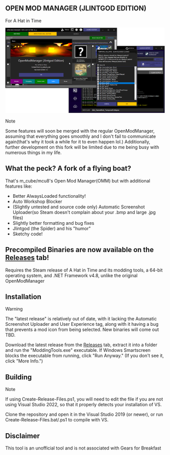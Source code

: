 ## OPEN MOD MANAGER (JLINTGOD EDITION)
For A Hat in Time



![Screenshot](https://github.com/jlintgod1/OpenModManager/blob/b5f67b73575d3211a87dc4e6f378d54650f321c7/GitHubAssets/OMMScreenshot.png)

> [!NOTE]
> Some features will soon be merged with the regular OpenModManager, assuming that everything goes smoothly and I don't fail to communicate again(that's why it took a while for it to even happen lol.)
> Additionally, further development on this fork will be limited due to me being busy with numerous things in my life.

What the peck? A fork of a flying boat?
---
That's m_cube/mcu8's Open Mod Manager(OMM) but with additional features like:
 - Better AlwaysLoaded functionality!
 - Auto Workshop Blocker
 - (Slightly untested and source code only) Automatic Screenshot Uploader(so Steam doesn't complain about your .bmp and large .jpg files) 
 - Slightly better formatting and bug fixes
 - Jlintgod (the Spider) and his "humor"
 - Sketchy code!

Precompiled Binaries are now available on the [Releases](https://github.com/jlintgod1/OpenModManager/releases/latest) tab!
---
Requires the Steam release of A Hat in Time and its modding tools, a 64-bit operating system, and .NET Framework v4.8, unlike the original OpenModManager

Installation
---
> [!WARNING]
> The "latest release" is relatively out of date, with it lacking the Automatic Screenshot Uploader and User Experience tag, along with it having a bug that prevents a mod icon from being selected. New binaries will come out TBD.

Download the latest release from the [Releases](https://github.com/jlintgod1/OpenModManager/releases/latest) tab, extract it into a folder and run the "ModdingTools.exe" executable. If Windows Smartscreen blocks the executable from running, click "Run Anyway." (If you don't see it, click "More Info.")

Building
---
> [!NOTE]
> If using Create-Release-Files.ps1, you will need to edit the file if you are not using Visual Studio 2022, so that it properly detects your installation of VS.

Clone the repository and open it in the Visual Studio 2019 (or newer), or run Create-Release-Files.bat/.ps1 to compile with VS.

Disclaimer
---
This tool is an unofficial tool and is not associated with Gears for Breakfast
